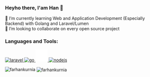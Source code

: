 ### Heyho there, I'am Han 👋
🌱 I’m currently learning Web and Application Development (Especially Backend) with Golang and Laravel/Lumen <br>
👯 I’m looking to collaborate on every open source project


<!--
**FarhanKurnia/FarhanKurnia** is a ✨ _special_ ✨ repository because its `README.md` (this file) appears on your GitHub profile.

Here are some ideas to get you started:

- 🔭 I’m currently working on ...
- 🌱 I’m currently learning ...
- 👯 I’m looking to collaborate on ...
- 🤔 I’m looking for help with ...
- 💬 Ask me about ...
- 📫 How to reach me: ...
- 😄 Pronouns: ...
- ⚡ Fun fact: ...
-->

<h3 align="left">Languages and Tools:</h3>
<p align="left">
  <a href="https://laravel.com/" target="_blank" rel="noreferrer"> <img src="https://raw.githubusercontent.com/laravel/art/master/logo-lockup/5%20SVG/2%20CMYK/1%20Full%20Color/laravel-logolockup-cmyk-red.svg" alt="laravel" width="40" height="40"/> </a> 
  <a href="https://go.dev/" target="_blank" rel="noreferrer"> <img src="https://go.dev/images/go-logo-white.svg" alt="go" width="40" height="40"/> </a> 
  <a href="https://expressjs.com/" target="_blank" rel="noreferrer"> <img src="https://raw.githubusercontent.com/expressjs/expressjs.com/refs/heads/gh-pages/images/brand/logo-dark.svg" alt="express" width="40" height="40"/> </a> 
  <a href="https://nodejs.org/en" target="_blank" rel="noreferrer"> <img src="https://avatars.githubusercontent.com/u/9950313?s=200&v=4" alt="nodejs" width="40" height="40"/> </a> 
</p>

<!-- <p><img align="left" src="https://github-readme-stats.vercel.app/api/top-langs?username=farhankurnia&show_icons=true&locale=en&layout=compact" alt="farhankurnia" /></p> -->
<p><img align="left" src="https://github-readme-stats.vercel.app/api/top-langs?username=farhankurnia&layout=donut&locale=en&langs_count=8" alt="farhankurnia" /></p>

<p>&nbsp;<img align="center" src="https://github-readme-stats.vercel.app/api?username=farhankurnia&show_icons=false&rank_icon=github&locale=en" alt="farhankurnia" /></p>
